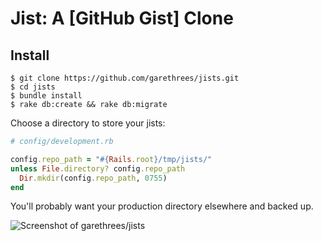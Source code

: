 # Jist: A [GitHub Gist] Clone

## Install

```
$ git clone https://github.com/garethrees/jists.git
$ cd jists
$ bundle install
$ rake db:create && rake db:migrate
```

Choose a directory to store your jists:

```ruby
# config/development.rb

config.repo_path = "#{Rails.root}/tmp/jists/"
unless File.directory? config.repo_path
  Dir.mkdir(config.repo_path, 0755)
end
```

You'll probably want your production directory elsewhere and backed up.

![Screenshot of garethrees/jists](http://github-screenshots.s3.amazonaws.com/jists-2012-07-15.png "Screenshot of garethrees/jists")